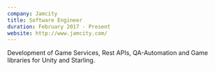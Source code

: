 ```yaml
---
company: Jamcity
title: Software Engineer
duration: February 2017 - Present
website: http://www.jamcity.com/
---
```

Development of Game Services, Rest APIs, QA-Automation and Game libraries for Unity and Starling.